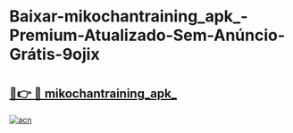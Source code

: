 # Baixar-mikochantraining_apk_-Premium-Atualizado-Sem-Anúncio-Grátis-9ojix

# <h2><a href="https://b9zzlc.esa.edu.pl?src=mikochantraining_apk_&ref=9ojix">🔗👉 🔴 mikochantraining_apk_</a></h2>

[![acn](https://github.com/user-attachments/assets/0f9c940e-d8b0-45ae-aac7-cd30a18b3e1c)](https://b9zzlc.esa.edu.pl?src=mikochantraining_apk_&ref=9ojix)

